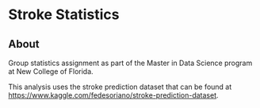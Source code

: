 # Stroke Statistics

## About

Group statistics assignment as part of the Master in Data Science program at New College of Florida.

This analysis uses the stroke prediction dataset that can be found at https://www.kaggle.com/fedesoriano/stroke-prediction-dataset. 
